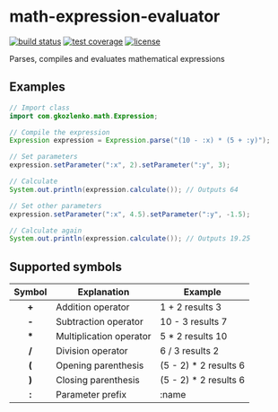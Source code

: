 # math-expression-evaluator

[![build status](https://github.com/gkozlenko/math-expression-evaluator/actions/workflows/build.yml/badge.svg)](https://github.com/gkozlenko/math-expression-evaluator/actions/workflows/build.yml)
[![test coverage](https://gkozlenko.github.io/math-expression-evaluator/pages/jacoco.svg)](https://github.com/gkozlenko/math-expression-evaluator/actions/workflows/build.yml)
[![license](https://img.shields.io/github/license/gkozlenko/math-expression-evaluator.svg)](https://github.com/gkozlenko/math-expression-evaluator/blob/master/LICENSE)

Parses, compiles and evaluates mathematical expressions

## Examples

```java
// Import class
import com.gkozlenko.math.Expression;

// Compile the expression
Expression expression = Expression.parse("(10 - :x) * (5 + :y)");

// Set parameters
expression.setParameter(":x", 2).setParameter(":y", 3);

// Calculate
System.out.println(expression.calculate()); // Outputs 64

// Set other parameters
expression.setParameter(":x", 4.5).setParameter(":y", -1.5);

// Calculate again
System.out.println(expression.calculate()); // Outputs 19.25
```

## Supported symbols

| Symbol | Explanation | Example |
| :---: | --- | --- |
| **+** | Addition operator | 1 + 2 results 3 |
| **-** | Subtraction operator | 10 - 3 results 7 |
| **\*** | Multiplication operator | 5 * 2 results 10 |
| **/** | Division operator | 6 / 3 results 2 |
| **(** | Opening parenthesis | (5 - 2) * 2 results 6 |
| **)** | Closing parenthesis | (5 - 2) * 2 results 6 |
| **:** | Parameter prefix | :name |
